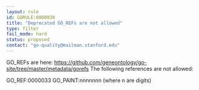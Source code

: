 ```yaml
---
layout: rule
id: GORULE:0000030
title: "Deprecated GO_REFs are not allowed"
type: filter
fail_mode: hard
status: proposed
contact: "go-quality@mailman.stanford.edu"
---
```

GO_REFs are here: https://github.com/geneontology/go-site/tree/master/metadata/gorefs
The following references are not allowed: 

GO_REF:0000033
GO_PAINT:nnnnnnn
(where n are digits) 
